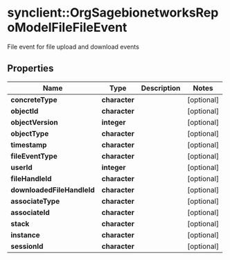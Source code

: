 # synclient::OrgSagebionetworksRepoModelFileFileEvent

File event for file upload and download events

## Properties
Name | Type | Description | Notes
------------ | ------------- | ------------- | -------------
**concreteType** | **character** |  | [optional] 
**objectId** | **character** |  | [optional] 
**objectVersion** | **integer** |  | [optional] 
**objectType** | **character** |  | [optional] 
**timestamp** | **character** |  | [optional] 
**fileEventType** | **character** |  | [optional] 
**userId** | **integer** |  | [optional] 
**fileHandleId** | **character** |  | [optional] 
**downloadedFileHandleId** | **character** |  | [optional] 
**associateType** | **character** |  | [optional] 
**associateId** | **character** |  | [optional] 
**stack** | **character** |  | [optional] 
**instance** | **character** |  | [optional] 
**sessionId** | **character** |  | [optional] 


